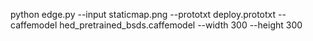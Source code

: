python edge.py --input staticmap.png --prototxt deploy.prototxt --caffemodel hed_pretrained_bsds.caffemodel --width 300 --height 300